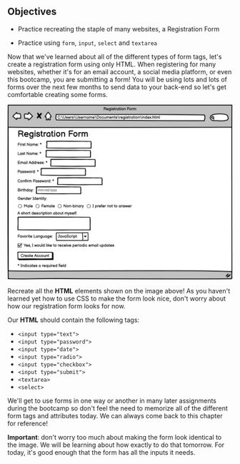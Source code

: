 ## Objectives

* Practice recreating the staple of many websites, a Registration Form

* Practice using ```form```, ```input```, ```select``` and ```textarea```

Now that we've learned about all of the different types of form tags, let's create a registration form using only HTML. When registering for many websites, whether it's for an email account, a social media platform, or even this bootcamp, you are submitting a form! You will be using lots and lots of forms over the next few months to send data to your back-end so let's get comfortable creating some forms.

![result](./Reference.png)

Recreate all the **HTML** elements shown on the image above! As you haven't learned yet how to use CSS to make the form look nice, don't worry about how our registration form looks for now.

Our **HTML** should contain the following tags:

* ```<input type="text">```
* ```<input type="password">```
* ```<input type="date">```
* ```<input type="radio">```
* ```<input type="checkbox">```
* ```<input type="submit">```
* ```<textarea>```
* ```<select>```

We'll get to use forms in one way or another in many later assignments during the bootcamp so don't feel the need to memorize all of the different form tags and attributes today. We can always come back to this chapter for reference!

**Important**: don't worry too much about making the form look identical to the image. We will be learning about how exactly to do that tomorrow. For today, it's good enough that the form has all the inputs it needs.